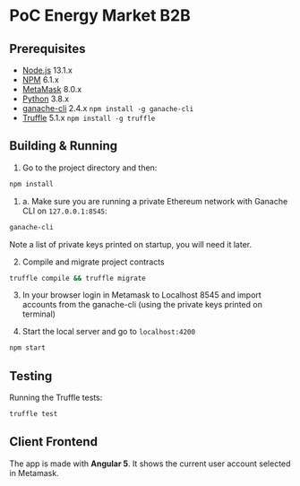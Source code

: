 # PoC Energy Market B2B

## Prerequisites

- [Node.js](https://nodejs.org) 13.1.x
- [NPM](https://npm.org) 6.1.x
- [MetaMask](https://metamask.io/) 8.0.x
- [Python](https://www.python.org) 3.8.x
- [ganache-cli](https://github.com/trufflesuite/ganache-cli) 2.4.x `npm install -g ganache-cli`
- [Truffle](https://truffleframework.com/) 5.1.x `npm install -g truffle`

## Building & Running

1. Go to the project directory and then:

```bash
npm install
```

1. a. Make sure you are running a private Ethereum network with Ganache CLI on `127.0.0.1:8545`:

```bash
ganache-cli
```

Note a list of private keys printed on startup, you will need it later.

2. Compile and migrate project contracts

```bash
truffle compile && truffle migrate
```

3. In your browser login in Metamask to Localhost 8545 and import accounts from the ganache-cli (using the private keys printed on terminal)

4. Start the local server and go to `localhost:4200`

```bash
npm start
```

## Testing

Running the Truffle tests:

```bash
truffle test
```

## Client Frontend

The app is made with **Angular 5**. It shows the current user account selected in Metamask.
